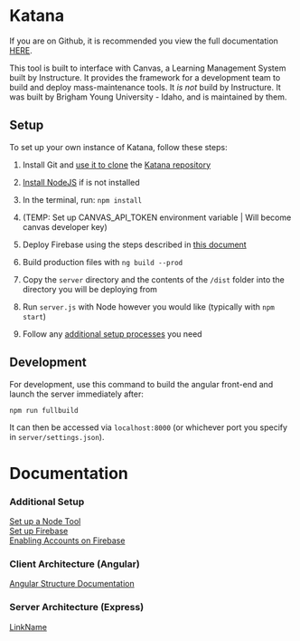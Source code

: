 # Katana

If you are on Github, it is recommended you view the full documentation [HERE](https://byuitechops.github.io/katana/documentation/index.html).

This tool is built to interface with Canvas, a Learning Management System built by Instructure. It provides the framework for a development team to build and deploy mass-maintenance tools. It *is not* build by Instructure. It was built by Brigham Young University - Idaho, and is maintained by them.

## Setup

To set up your own instance of Katana, follow these steps:

1. Install Git and [use it to clone](https://git-scm.com/book/en/v2/Git-Basics-Getting-a-Git-Repository) the [Katana repository](https://github.com/byuitechops/katana)

2. [Install NodeJS](https://nodejs.org/en/download/) if is not installed

3. In the terminal, run: `npm install`

4. (TEMP: Set up CANVAS_API_TOKEN environment variable | Will become canvas developer key)

5. Deploy Firebase using the steps described in [this document](./additional-documentation/setup/setting-up-firebase.html)

6. Build production files with `ng build --prod`

7. Copy the `server` directory and the contents of the `/dist` folder into the directory you will be deploying from

8. Run `server.js` with Node however you would like (typically with `npm start`)

9. Follow any [additional setup processes](http://localhost:8080/additional-documentation/setup.html) you need

## Development

For development, use this command to build the angular front-end and launch the server immediately after:

```npm run fullbuild```

It can then be accessed via `localhost:8000` (or whichever port you specify in `server/settings.json`).


# Documentation

### Additional Setup
[Set up a Node Tool](additional-documentation/setup/node-tools.html)<br />
[Set up Firebase](additional-documentation/setup/setting-up-firebase.html)<br />
[Enabling Accounts on Firebase](additional-documentation/setup/enabling-accounts-on-firebase.html)<br />

### Client Architecture (Angular)
[Angular Structure Documentation](https://byuitechops.github.io/katana/documentation/index.html) 

### Server Architecture (Express)
[LinkName](./documentation/additional-documentation/architecture.html)<br />








